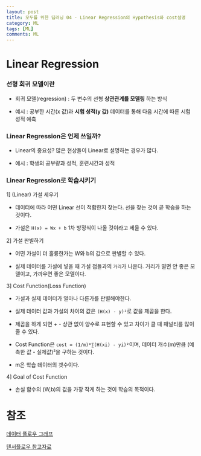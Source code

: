 ```yaml
---
layout: post
title: 모두를 위한 딥러닝 04 - Linear Regression의 Hypothesis와 cost설명
category: ML
tags: [ML]
comments: ML
---
```


# Linear Regression

### 선형 회귀 모델이란

- 회귀 모델(regression) : 두 변수의 선형 **상관관계를 모델링** 하는 방식

- 예시 : 공부한 시간(x 값)과 **시험 성적(y 값)** 데이터를 통해 다음 시간에 따른 시험 성적 예측

### Linear Regression은 언제 쓰일까?

- Linear의 중요성? 많은 현상들이 Linear로 설명하는 경우가 많다.

- 예시 : 학생의 공부량과 성적, 훈련시간과 성적

### Linear Regression로 학습시키기

1] (Linear) 가설 세우기

- 데이터에 따라 어떤 Linear 선이 적합한지 찾는다. 선을 찾는 것이 곧 학습을 하는 것이다.

- 가설은 `H(x) = Wx + b` 1차 방정식이 나올 것이라고 세울 수 있다. 

2] 가설 판별하기

- 어떤 가설이 더 훌륭한가는 W와 b의 값으로 판별할 수 있다.

- 실제 데이터를 가설에 넣을 때 가설 점들과의 `거리`가 나온다. 거리가 멀면 안 좋은 모델이고, 가까우면 좋은 모델이다.

3] Cost Function(Loss Function)

- 가설과 실제 데이터가 얼마나 다른가를 판별해야한다.

- 실제 데이터 값과 가설의 차이의 값은 `(H(x) - y)²`로 값을 제곱을 한다.

- 제곱을 하게 되면  + - 상관 없이 양수로 표현할 수 있고 차이가 클 때 패널티를 많이 줄 수 있다.

- Cost Function은 `cost = (1/m)*∑(H(xi) - yi)²`이며, 데이터 개수(m)만큼 (예측한 값 - 실제값)²을 구하는 것이다.

- m은 학습 데이터의 갯수이다. 

4] Goal of Cost Function

- 손실 함수의 (W,b)의 값을 가장 작게 하는 것이 학습의 목적이다.


# 참조
[데이터 플로우 그래프](https://yamerong.tistory.com/40)

[텐서플로우 참고자료](https://github.com/hunkim/DeepLearningZeroToAll/tree/master/tf2)